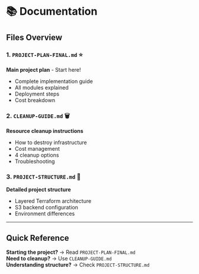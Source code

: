 # 📚 Documentation

## Files Overview

### 1. `PROJECT-PLAN-FINAL.md` ⭐
**Main project plan** - Start here!
- Complete implementation guide
- All modules explained
- Deployment steps
- Cost breakdown

### 2. `CLEANUP-GUIDE.md` 🗑️
**Resource cleanup instructions**
- How to destroy infrastructure
- Cost management
- 4 cleanup options
- Troubleshooting

### 3. `PROJECT-STRUCTURE.md` 📁
**Detailed project structure**
- Layered Terraform architecture
- S3 backend configuration
- Environment differences

---

## Quick Reference

**Starting the project?** → Read `PROJECT-PLAN-FINAL.md`  
**Need to cleanup?** → Use `CLEANUP-GUIDE.md`  
**Understanding structure?** → Check `PROJECT-STRUCTURE.md`
